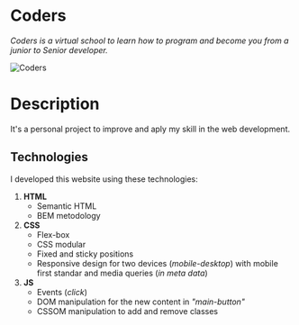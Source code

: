 # Coders 

*Coders is a virtual school to learn how to program and become you from a junior to Senior developer.*

![Coders](https://github.com/MorcaDev/CodersWorkshops/blob/master/MediaSources/icons/icon.png)


# Description

It's a personal project to improve and aply my skill in the web development.

## Technologies

I developed this website using these technologies:
1. **HTML**
    - Semantic HTML 
    - BEM metodology
2. **CSS**
    - Flex-box
    - CSS modular
    - Fixed and sticky positions 
    - Responsive design for two devices (*mobile-desktop*) with mobile first standar and media queries (*in meta data*)
3. **JS**
    - Events (*click*)
    - DOM manipulation for the new content in *"main-button"* 
    - CSSOM manipulation to add and remove classes
